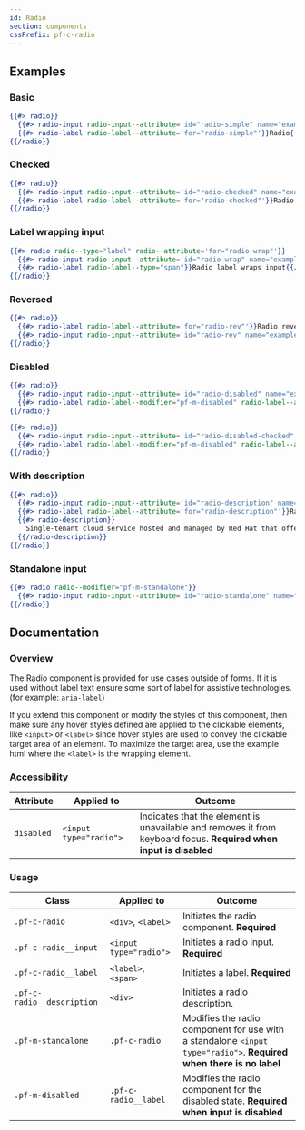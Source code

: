 ```yaml
---
id: Radio
section: components
cssPrefix: pf-c-radio
---
```


## Examples
### Basic
```hbs
{{#> radio}}
  {{#> radio-input radio-input--attribute='id="radio-simple" name="exampleRadioSimple"'}}{{/radio-input}}
  {{#> radio-label radio-label--attribute='for="radio-simple"'}}Radio{{/radio-label}}
{{/radio}}
```

### Checked
```hbs
{{#> radio}}
  {{#> radio-input radio-input--attribute='id="radio-checked" name="exampleRadioChecked" checked'}}{{/radio-input}}
  {{#> radio-label radio-label--attribute='for="radio-checked"'}}Radio checked{{/radio-label}}
{{/radio}}
```

### Label wrapping input
```hbs
{{#> radio radio--type="label" radio--attribute='for="radio-wrap"'}}
  {{#> radio-input radio-input--attribute='id="radio-wrap" name="exampleRadioWrap"'}}{{/radio-input}}
  {{#> radio-label radio-label--type="span"}}Radio label wraps input{{/radio-label}}
{{/radio}}
```

### Reversed
```hbs
{{#> radio}}
  {{#> radio-label radio-label--attribute='for="radio-rev"'}}Radio reversed{{/radio-label}}
  {{#> radio-input radio-input--attribute='id="radio-rev" name="exampleRadioReversed"'}}{{/radio-input}}
{{/radio}}
```

### Disabled
```hbs
{{#> radio}}
  {{#> radio-input radio-input--attribute='id="radio-disabled" name="exampleRadioDisabled" disabled'}}{{/radio-input}}
  {{#> radio-label radio-label--modifier="pf-m-disabled" radio-label--attribute='for="radio-disabled"'}}Radio disabled{{/radio-label}}
{{/radio}}

{{#> radio}}
  {{#> radio-input radio-input--attribute='id="radio-disabled-checked" name="exampleRadioDisabledChecked" disabled checked'}}{{/radio-input}}
  {{#> radio-label radio-label--modifier="pf-m-disabled" radio-label--attribute='for="radio-disabled-checked"'}}Radio disabled checked{{/radio-label}}
{{/radio}}
```

### With description
```hbs
{{#> radio}}
  {{#> radio-input radio-input--attribute='id="radio-description" name="exampleRadioDescription"'}}{{/radio-input}}
  {{#> radio-label radio-label--attribute='for="radio-description"'}}Radio with description{{/radio-label}}
  {{#> radio-description}}
    Single-tenant cloud service hosted and managed by Red Hat that offers high-availability enterprise-grade clusters in a virtual private cloud on AWS od GCP.
  {{/radio-description}}
{{/radio}}
```

### Standalone input
```hbs
{{#> radio radio--modifier="pf-m-standalone"}}
  {{#> radio-input radio-input--attribute='id="radio-standalone" name="exampleRadioStandalone" aria-label="Standalone input"'}}{{/radio-input}}
{{/radio}}
```

## Documentation
### Overview
The Radio component is provided for use cases outside of forms. If it is used without label text ensure some sort of label for assistive technologies. (for example: `aria-label`)

If you extend this component or modify the styles of this component, then make sure any hover styles defined are applied to the clickable elements, like `<input>` or `<label>` since hover styles are used to convey the clickable target area of an element. To maximize the target area, use the example html where the `<label>` is the wrapping element.

### Accessibility
| Attribute | Applied to | Outcome |
| -- | -- | -- |
| `disabled` | `<input type="radio">` | Indicates that the element is unavailable and removes it from keyboard focus. **Required when input is disabled** |

### Usage
| Class | Applied to | Outcome |
| -- | -- | -- |
| `.pf-c-radio` | `<div>`, `<label>` |  Initiates the radio component. **Required**  |
| `.pf-c-radio__input` | `<input type="radio">` |  Initiates a radio input. **Required**  |
| `.pf-c-radio__label` | `<label>`, `<span>` |  Initiates a label. **Required**  |
| `.pf-c-radio__description` | `<div>` | Initiates a radio description. |
| `.pf-m-standalone` | `.pf-c-radio` |  Modifies the radio component for use with a standalone `<input type="radio">`. **Required when there is no label** |
| `.pf-m-disabled` | `.pf-c-radio__label` |  Modifies the radio component for the disabled state. **Required when input is disabled** |
